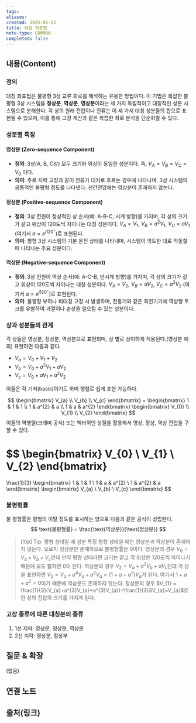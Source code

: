 ```yaml
---
tags:
aliases: 
created: 2025-05-13
title: 대칭 좌표법
note-type: COMMON
completed: false
---
```


## 내용(Content)
### 정의
대칭 좌표법은 불평형 3상 교류 회로를 해석하는 유용한 방법이다. 이 기법은 복잡한 불평형 3상 시스템을 **정상분**, **역상분**, **영상분**이라는 세 가지 독립적이고 대칭적인 성분 시스템으로 분해한다. 각 상의 원래 전압이나 전류는 이 세 가지 대칭 성분들의 합으로 표현될 수 있으며, 이를 통해 고장 계산과 같은 복잡한 회로 분석을 단순화할 수 있다.

### 성분별 특징
#### 영상분 (Zero-sequence Component)
*   **정의**: 3상(A, B, C상) 모두 크기와 위상이 동일한 성분이다. 즉, $V_A = V_B = V_C = V_0$ 이다.
*   **의미**: 주로 지락 고장과 같이 전류가 대지로 흐르는 경우에 나타나며, 3상 시스템의 공통적인 불평형 정도를 나타낸다. 선간전압에는 영상분이 존재하지 않는다.
#### 정상분 (Positive-sequence Component)
*   **정의**: 3상 전원이 정상적인 상 순서(예: A-B-C, 시계 방향)를 가지며, 각 상의 크기가 같고 위상이 120도씩 차이나는 대칭 성분이다. $V_A = V_1$, $V_B = a^2V_1$, $V_C = aV_1$ (여기서 $a = e^{j120^\circ}$)로 표현된다.
*   **의미**: 평형 3상 시스템의 기본 운전 상태를 나타내며, 시스템이 의도한 대로 작동할 때 나타나는 주요 성분이다.
#### 역상분 (Negative-sequence Component)
*   **정의**: 3상 전원이 역상 순서(예: A-C-B, 반시계 방향)를 가지며, 각 상의 크기가 같고 위상이 120도씩 차이나는 대칭 성분이다. $V_A = V_2$, $V_B = aV_2$, $V_C = a^2V_2$ (여기서 $a = e^{j120^\circ}$)로 표현된다.
*   **의미**: 불평형 부하나 비대칭 고장 시 발생하며, 전동기와 같은 회전기기에 역방향 토크를 유발하여 과열이나 손상을 일으킬 수 있는 성분이다.

### 상과 성분들의 관계
각 상들은 영상분, 정상분, 역상분으로 표현되며, 상 별로 상이하게 적용된다.(영상분 예외) 표현하면 다음과 같다.

- $V_{a} = V_{0} + V_{1} + V_{2}$
- $V_{b} = V_{0} + a^{2}V_{1} + aV_{2}$
- $V_{c} = V_{0} + aV_{1} + a^{2}V_{2}$

이들은 각 기저(basis)이기도 하며 행렬로 쉽게 표현 가능하다.

$$
\begin{bmatrix}
V_{a} \\
V_{b} \\
V_{c}
\end{bmatrix} = 
\begin{bmatrix}
1 & 1 & 1 \\
1 & a^{2} & a \\
1 & a & a^{2}
\end{bmatrix}
\begin{bmatrix}
V_{0} \\
V_{1} \\
V_{2}
\end{bmatrix}
$$
이들의 역행렬(크래머 공식) 또는 벡터적인 성질을 활용해서 영상, 정상, 역상 전압을 구할 수 있다.

$$
\begin{bmatrix}
V_{0} \\
V_{1} \\
V_{2}
\end{bmatrix}
=
\frac{1}{3}
\begin{bmatrix}
1 & 1 & 1 \\
1 & a & a^{2} \\
1 & a^{2} & a
\end{bmatrix}
\begin{bmatrix}
V_{a} \\
V_{b} \\
V_{c}
\end{bmatrix}
$$

### 불평형률
불 평형률은 평형의 이탈 정도를 표시하는 양으로 다음과 같은 공식이 성립한다.
$$
\text{불평형률} = \frac{\text{역상분}}{\text{정상분}}
$$

>[!tip] Tip: 평형 상태일 때 성분 특징
>평형 상태일 때는 영상분과 역상분이 존재하지 않는다. 오로지 정상분만 존재하므로 불평형률은 0이다.
>영상분의 경우 $V_{0} = V_{a}+V_{b}+V_{c}$인데 만약 평형 상태라면 크기는 같고 각 위상은 120도씩 차이나기 때문에 모드 합하면 0이 된다.
>역상분의 경우 $V_{2} = V_{a} + a^{2}V_{b}+aV_{c}$인데 각 상을 표현하면 $V_{2} = V_{a} + a^{4}V_{a} + a^{2}V_{a}= (1 + a + a^{2})V_{a}$가 된다. 여기서 $1+a+a^{2}=0$이기 때문에 역상분도 존재하지 않는다.
>정상분의 경우 $V_{1} = \frac{1}{3}(V_{a}+a^{3}V_{a}+a^{3}V_{a})=\frac{1}{3}3V_{a}=V_{a}$로 한 상의 전압의 크기를 가지게 된다.

### 고장 종류에 따른 대칭분의 종류
1. 1선 지락: 영상분, 정상분, 역상분
2. 2선 지락: 영상분, 정상부


## 질문 & 확장

(없음)

## 연결 노트

## 출처(링크)

